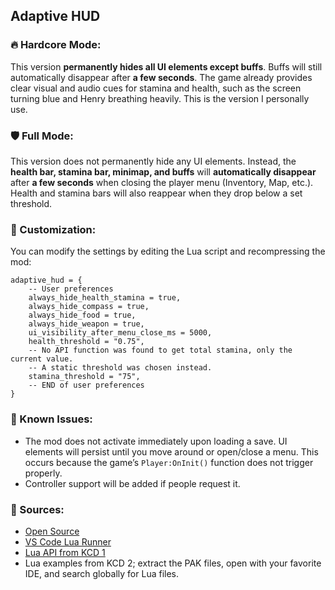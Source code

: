 ## Adaptive HUD

### 🔥 Hardcore Mode:
This version **permanently hides all UI elements except buffs**. Buffs will still automatically disappear after **a few seconds**. The game already provides clear visual and audio cues for stamina and health, such as the screen turning blue and Henry breathing heavily. This is the version I personally use.

### 🛡️ Full Mode:
This version does not permanently hide any UI elements. Instead, the **health bar, stamina bar, minimap, and buffs** will **automatically disappear** after **a few seconds** when closing the player menu (Inventory, Map, etc.). Health and stamina bars will also reappear when they drop below a set threshold.

### 🔧 Customization:
You can modify the settings by editing the Lua script and recompressing the mod:

```
adaptive_hud = {
    -- User preferences
    always_hide_health_stamina = true,
    always_hide_compass = true,
    always_hide_food = true,
    always_hide_weapon = true,
    ui_visibility_after_menu_close_ms = 5000,
    health_threshold = "0.75",
    -- No API function was found to get total stamina, only the current value.
    -- A static threshold was chosen instead.
    stamina_threshold = "75",
    -- END of user preferences
}
```

### 📌 Known Issues:
- The mod does not activate immediately upon loading a save. UI elements will persist until you move around or open/close a menu. This occurs because the game’s `Player:OnInit()` function does not trigger properly.
- Controller support will be added if people request it.

### 📖 Sources:
- [Open Source](https://github.com/rdok/kcd2_adaptive_hud)
- [VS Code Lua Runner](https://www.nexusmods.com/kingdomcomedeliverance2/mods/459)
- [Lua API from KCD 1](https://warhorse.nexusmods.com/)
- Lua examples from KCD 2; extract the PAK files, open with your favorite IDE, and search globally for Lua files.